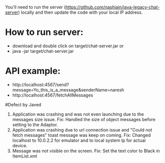 You'll need to run the server (https://github.com/nashjain/java-legacy-chat-server) locally and then update the code with your local IP address.

How to run server:
===
* download and double click on target/chat-server.jar
or
* java -jar target/chat-server.jar

API example:
==
* http://localhost:4567/send?message=Yo_this_is_a_message&senderName=naresh
* http://localhost:4567/fetchAllMessages

#Defect by Javed
1. Application was crashing and was not even launching due to the messages size issue.
Fix: Handled the size of object messages  before setting to the Adaptor.
2. Application was crashing due to url connection issue and "Could not fetch messages" toast message was keep on coming.
Fix: Changed localhost to 10.0.2.2 for emulator and to local system Ip for actual device.
3. Message was not visible on the screen.
Fix: Set the text color to Black in ItemList.xml